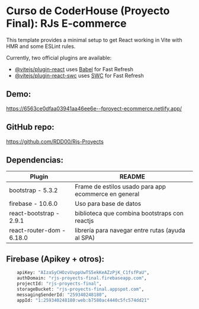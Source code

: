 

# Curso de CoderHouse (Proyecto Final): RJs E-commerce

This template provides a minimal setup to get React working in Vite with HMR and some ESLint rules.

Currently, two official plugins are available:

- [@vitejs/plugin-react](https://github.com/vitejs/vite-plugin-react/blob/main/packages/plugin-react/README.md) uses [Babel](https://babeljs.io/) for Fast Refresh
- [@vitejs/plugin-react-swc](https://github.com/vitejs/vite-plugin-react-swc) uses [SWC](https://swc.rs/) for Fast Refresh

## Demo:
https://6563ce0dfaa03941aa46ee6e--fproyect-ecommerce.netlify.app/

## GitHub repo: 
https://github.com/RDD00/Rjs-Proyects

## Dependencias:
| Plugin | README |
| ------ | ------ |
| bootstrap - 5.3.2 | Frame de estilos usado para app ecommerce en general |
| firebase - 10.6.0 | Uso para base de datos |
| react-bootstrap - 2.9.1 | biblioteca que combina bootstraps con reactjs |
| react-router-dom - 6.18.0 | librería para navegar entre rutas (ayuda al SPA) |

## Firebase (Apikey + otros):
```sh
    apiKey: "AIzaSyCHOzvUvppUwTS5ekKeAZzPjK_C1fsfPaU",
    authDomain: "rjs-proyects-final.firebaseapp.com",
    projectId: "rjs-proyects-final",
    storageBucket: "rjs-proyects-final.appspot.com",
    messagingSenderId: "259340248180",
    appId: "1:259340248180:web:b7580ac4440c5fc574dd21"
```
